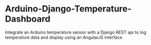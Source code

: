 # Arduino-Django-Temperature-Dashboard
Integrate an Arduino temperature sensor with a Django REST api to log temperature data and display using an AngularJS interface
